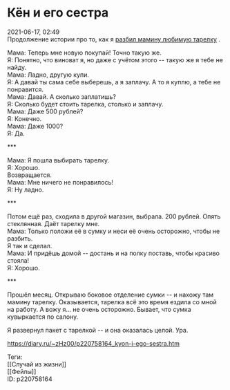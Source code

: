 Кён и его сестра
=================

   
 2021-06-17, 02:49   
  Продолжение истории про то, как я  [разбил мамину любимую тарелку](Я%20уничтожу%20всё,%20что%20ты%20любишь)  .   
   
 Мама: Теперь мне новую покупай! Точно такую же.   
 Я: Понятно, что виноват я, но даже с учётом этого -- такую же я тебе не найду.   
 Мама: Ладно, другую купи.   
 Я: А давай ты сама себе выберешь, а я заплачу. А то я куплю, а тебе не понравится.   
 Мама: Давай. А сколько заплатишь?   
 Я: Сколько будет стоить тарелка, столько и заплачу.   
 Мама: Даже 500 рублей?   
 Я: Конечно.   
 Мама: Даже 1000?   
 Я: Да.   
   
 \*\*\*   
   
 Мама: Я пошла выбирать тарелку.   
 Я: Хорошо.   
 Возвращается.   
 Мама: Мне ничего не понравилось!   
 Я: Ну ладно.   
   
 \*\*\*   
   
 Потом ещё раз, сходила в другой магазин, выбрала. 200 рублей. Опять стеклянная. Даёт тарелку мне.   
 Мама: Только положи её в сумку и неси её очень осторожно, чтобы не разбить.   
 Я так и сделал.   
 Мама: И придёшь домой -- достань и на полку поставь, чтобы красиво стояла!   
 Я: Хорошо.   
   
 \*\*\*   
   
 Прошёл месяц. Открываю боковое отделение сумки -- и нахожу там мамину тарелку. Оказывается, тарелка всё это время ездила со мной на работу. А вожу я... не очень осторожно. Бывает, что сумка кувыркается по салону.   
   
 Я развернул пакет с тарелкой -- и она оказалась целой. Ура.   
    
 <https://diary.ru/~zHz00/p220758164_kyon-i-ego-sestra.htm>   
   
 Теги:   
 [[Случай из жизни]]   
 [[Фейлы]]   
 ID: p220758164